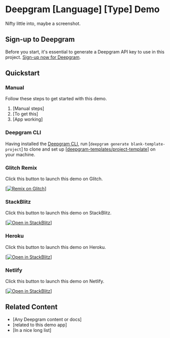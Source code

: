 <!--
Edit Framework and/or Language into the title for e.g. 
- Deepgram React Web App Demo
- Deepgram PHP Websockets Demo
- Deepgram Node Command-line Demo
-->

# Deepgram [Language] [Type] Demo

<!-- Write an intro for this project -->

Nifty little into, maybe a screenshot.

## Sign-up to Deepgram

<!-- Please leave this section unchanged, unless providing a UTM. -->

Before you start, it's essential to generate a Deepgram API key to use in this project. [Sign-up now for Deepgram](https://console.deepgram.com/signup).

## Quickstart

<!-- Delete these sections as appropriate. Please include at least a manual one. -->

### Manual

Follow these steps to get started with this demo.

<!-- Edit as appropriate -->

1. [Manual steps]
2. [To get this]
3. [App working]

### Deepgram CLI

<!-- Requires a deepgram.toml file correctly formatted to launch with the Deepgram CLI -->

Having installed the [Deepgram CLI](https://github.com/deepgram-devs/deepgram-cli), run [`deepgram generate blank-template-project`] to clone and set up [[deepgram-templates/project-template](https://github.com/deepgram-templates/project-template)] on your machine.

### Glitch Remix

Click this button to launch this demo on Glitch.

<!-- Requires .env file. Please describe steps here to edit the blank .env file after it has been remixed. **Do not prepopulate** the .env file that might be overwritten by any CLI setup scripts. Anything prepopulated should be placed in the sample .env file for the CLI, and the .env file for Glitch. -->

[[![Remix on Glitch](https://cdn.glitch.com/2703baf2-b643-4da7-ab91-7ee2a2d00b5b%2Fremix-button-v2.svg?v=1622676640618)](https://glitch.com/edit/#!/import/github/deepgram-templates/project-template)]

### StackBlitz

Click this button to launch this demo on StackBlitz.

<!-- Please use a .stackblitzrc file to define a startCommand: https://developer.stackblitz.com/guides/integration/open-from-github#launching-a-script-on-project-load -->

[[![Open in StackBlitz](https://developer.stackblitz.com/img/open_in_stackblitz.svg)](https://stackblitz.com/fork/github/deepgram-templates/project-template)]

### Heroku

Click this button to launch this demo on Heroku.

<!-- Please use an app.json file to define how Heroku should bootstrap your application: https://devcenter.heroku.com/articles/app-json-schema -->

[[![Open in StackBlitz](https://www.herokucdn.com/deploy/button.svg)](https://heroku.com/deploy?template=https://github.com/deepgram-templates/project-template)]

### Netlify

Click this button to launch this demo on Netlify.

<!-- Please use a netlify.toml file to define how Netlify should bootstrap your application: https://docs.netlify.com/site-deploys/create-deploys/#template-configuration -->

[[![Open in StackBlitz](https://www.netlify.com/img/deploy/button.svg)](https://github.com/deepgram-templates/project-template)]

## Related Content

- [Any Deepgram content or docs]
- [related to this demo app]
- [In a nice long list]